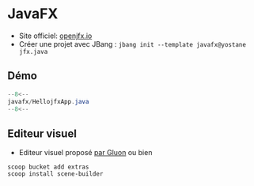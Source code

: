 # JavaFX

- Site officiel: [openjfx.io](https://openjfx.io/)
- Créer une projet avec JBang : `jbang init --template javafx@yostane jfx.java`

## Démo

```java
--8<--
javafx/HellojfxApp.java
--8<--
```

## Editeur visuel

- Editeur visuel proposé [par Gluon](https://gluonhq.com/products/scene-builder/) ou bien

```
scoop bucket add extras
scoop install scene-builder
```
